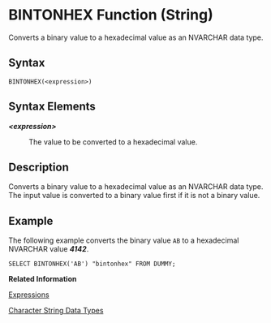<!-- loio0662e967cf0342679ce7adf1a0e16aca -->

# BINTONHEX Function \(String\)

Converts a binary value to a hexadecimal value as an NVARCHAR data type.



<a name="loio0662e967cf0342679ce7adf1a0e16aca__sql_function_bintohex_1sql_function_bintohex_syntax"/>

## Syntax

```
BINTONHEX(<expression>)
```



## Syntax Elements


<dl>
<dt><b>

*<expression\>*

</b></dt>
<dd>

The value to be converted to a hexadecimal value.



</dd>
</dl>



<a name="loio0662e967cf0342679ce7adf1a0e16aca__sql_function_bintohex_1sql_function_bintohex_description"/>

## Description

Converts a binary value to a hexadecimal value as an NVARCHAR data type. The input value is converted to a binary value first if it is not a binary value.



<a name="loio0662e967cf0342679ce7adf1a0e16aca__sql_function_bintohex_1sql_function_bintohex_examples"/>

## Example

The following example converts the binary value `AB` to a hexadecimal NVARCHAR value ***4142***.

```
SELECT BINTONHEX('AB') "bintonhex" FROM DUMMY; 
```

**Related Information**  


[Expressions](../expressions-20a4389.md "An expression is a clause that can be evaluated to return values.")

[Character String Data Types](../character-string-data-types-a33f788.md "Character string data types are used to store values that contain character strings.")

